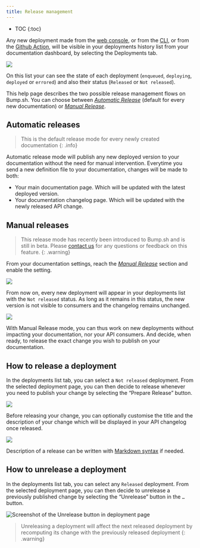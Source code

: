 ```yaml
---
title: Release management
---
```


- TOC
{:toc}

Any new deployment made from the [web console](/help/getting-started/quick-start#step-2-upload-your-file), or from the [CLI](/help//bump-cli#deploy-a-file), or from the [Github Action](/help/continuous-integration/github-actions#deploy-on-git-push), will be visible in your deployments history list from your documentation dashboard, by selecting the Deployments tab.

![](/images/help/deployments-list.png)

On this list your can see the state of each deployment (`enqueued`, `deploying`, `deployed` or `errored`) and also their status (`Released` or `Not released`).

This help page describes the two possible release management flows on Bump.sh. You can choose between _[Automatic Release](#automatic-releases)_ (default for every new documentation) or _[Manual Release](#manual-releases)_.

## Automatic releases

> This is the default release mode for every newly created documentation
{: .info}

Automatic release mode will publish any new deployed version to your documentation without the need for manual intervention. Everytime you send a new definition file to your documentation, changes will be made to both:

- Your main documentation page. Which will be updated with the latest deployed version.
- Your documentation changelog page. Which will be updated with the newly released API change.

## Manual releases

> This release mode has recently been introduced to Bump.sh and is still in beta. Please <a class="intercom-launcher-selector" href="mailto:help@bump.sh">contact us</a> for any questions or feedback on this feature.
{: .warning}

From your documentation settings, reach the _[Manual Release](#manual-releases)_ section and enable the setting.

![](/images/help/manual-release-toggle.png)

From now on, every new deployment will appear in your deployments list with the `Not released` status. As long as it remains in this status, the new version is not visible to consumers and the changelog remains unchanged.

![](/images/help/deployments-list-not-released.png)

With Manual Release mode, you can thus work on new deployments without impacting your documentation, nor your API consumers. And decide, when ready, to release the exact change you wish to publish on your documentation.

## How to release a deployment

In the deployments list tab, you can select a `Not released` deployment. From the selected deployment page, you can then decide to release whenever you need to publish your change by selecting the “Prepare Release” button.

![](/images/help/deployment-release-button.png)

Before releasing your change, you can optionally customise the title and the description of your change which will be displayed in your API changelog once released.

![](/images/help/deployment-release-form.png)

Description of a release can be written with [Markdown syntax](/help/specification-support/markdown-support) if needed.

## How to unrelease a deployment

In the deployments list tab, you can select any `Released` deployment. From the selected deployment page, you can then decide to unrelease a previously published change by selecting the “Unrelease” button in the `…` button.

![Screenshot of the Unrelease button in deployment page](/images/help/unrelease-button.png)

> Unreleasing a deployment will affect the next released deployment by recomputing its change with the previously released deployment
{: .warning}

